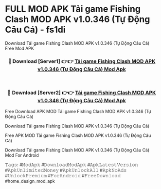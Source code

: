 # FULL MOD APK Tải game Fishing Clash MOD APK v1.0.346 (Tự Động Câu Cá) - fs1di
Download Tải game Fishing Clash MOD APK v1.0.346 (Tự Động Câu Cá) Free Mod APK

<div align="center">
<h3>🔴 Download [Server1] 👉👉 <a href="https://apk-comot.site?title=Tải_game_Fishing_Clash_MOD_APK_v1.0.346_(Tự_Động_Câu_Cá)">Tải game Fishing Clash MOD APK v1.0.346 (Tự Động Câu Cá) Mod Apk</a></h3><br>

<h3>🔴 Download [Server2] 👉👉 <a href="https://apk-comot.site?title=Tải_game_Fishing_Clash_MOD_APK_v1.0.346_(Tự_Động_Câu_Cá)">Tải game Fishing Clash MOD APK v1.0.346 (Tự Động Câu Cá) Mod Apk</a></h3>
</div>


Free Download APK MOD Tải game Fishing Clash MOD APK v1.0.346 (Tự Động Câu Cá)

Download Tải game Fishing Clash MOD APK v1.0.346 (Tự Động Câu Cá) 

Free APK MOD Tải game Fishing Clash MOD APK v1.0.346 (Tự Động Câu Cá) 

Download Tải game Fishing Clash MOD APK v1.0.346 (Tự Động Câu Cá) Mod For Android

𝚃𝚊𝚐𝚜: #𝙼𝚘𝚍𝙰𝚙𝚔 #𝙳𝚘𝚠𝚗𝚕𝚘𝚊𝚍𝙼𝚘𝚍𝙰𝚙𝚔 #𝙰𝚙𝚔𝙻𝚊𝚝𝚎𝚜𝚝𝚅𝚎𝚛𝚜𝚒𝚘𝚗 #𝙰𝚙𝚔𝚄𝚗𝚕𝚒𝚖𝚒𝚝𝚎𝚍𝙼𝚘𝚗𝚎𝚢 #𝙰𝚙𝚔𝚄𝚗𝚕𝚘𝚌𝚔𝙰𝚕𝚕 #𝙰𝚙𝚔𝙽𝚘𝙰𝚍𝚜 #𝚄𝚗𝚕𝚘𝚌𝚔𝙿𝚛𝚎𝚖𝚒𝚞𝚖 #𝙵𝚘𝚛𝙰𝚗𝚍𝚛𝚘𝚒𝚍 #𝙵𝚛𝚎𝚎𝙳𝚘𝚠𝚗𝚕𝚘𝚊𝚍 #home_design_mod_apk